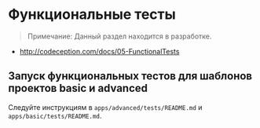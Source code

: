 Функциональные тесты
====================

> Примечание: Данный раздел находится в разработке.

- http://codeception.com/docs/05-FunctionalTests

Запуск функциональных тестов для шаблонов проектов basic и advanced
-------------------------------------------------------------------

Следуйте инструкциям в `apps/advanced/tests/README.md` и `apps/basic/tests/README.md`.